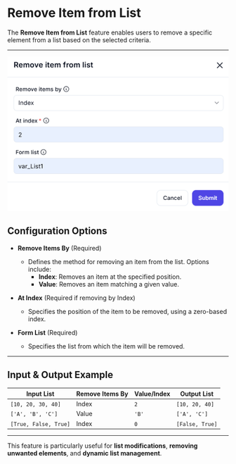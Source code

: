 # Remove Item from List  

The **Remove Item from List** feature enables users to remove a specific element from a list based on the selected criteria.  

---  
![alt text](remove-item-from-list.png)

## Configuration Options  

- **Remove Items By** (Required)  
  - Defines the method for removing an item from the list. Options include:
    - **Index**: Removes an item at the specified position.  
    - **Value**: Removes an item matching a given value.  

- **At Index** (Required if removing by Index)  
  - Specifies the position of the item to be removed, using a zero-based index.  

- **Form List** (Required)  
  - Specifies the list from which the item will be removed.  

---  

## Input & Output Example  

| **Input List**       | **Remove Items By** | **Value/Index** | **Output List**     |
|----------------------|--------------------|----------------|---------------------|
| `[10, 20, 30, 40]`  | Index              | `2`            | `[10, 20, 40]`     |
| `['A', 'B', 'C']`   | Value              | `'B'`          | `['A', 'C']`       |
| `[True, False, True]` | Index            | `0`            | `[False, True]`    |

---  

This feature is particularly useful for **list modifications**, **removing unwanted elements**, and **dynamic list management**.  
